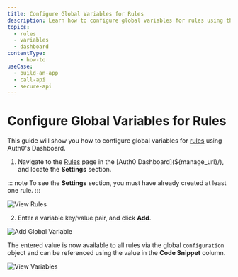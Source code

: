 ```yaml
---
title: Configure Global Variables for Rules
description: Learn how to configure global variables for rules using the Auth0 Management Dashboard. Global variables are available to all rules via the configuration object.
topics:
  - rules
  - variables
  - dashboard
contentType: 
    - how-to
useCase:
  - build-an-app
  - call-api
  - secure-api
---
```

# Configure Global Variables for Rules

This guide will show you how to configure global variables for [rules](/rules) using Auth0's Dashboard.

1. Navigate to the [Rules](${manage_url}/#/rules) page in the [Auth0 Dashboard](${manage_url}/), and locate the **Settings** section.

::: note
To see the **Settings** section, you must have already created at least one rule.
:::

![View Rules](/media/articles/dashboard/rules-list-with-rules.png)

2. Enter a variable key/value pair, and click **Add**.

![Add Global Variable](/media/articles/dashboard/rules-settings-add-variable.png)

The entered value is now available to all rules via the global `configuration` object and can be referenced using the value in the **Code Snippet** column.

![View Variables](/media/articles/dashboard/rules-list-with-rules-variables.png)
